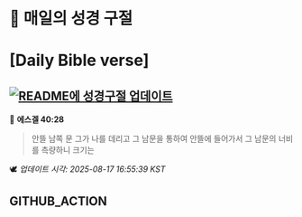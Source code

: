 # 🙏 매일의 성경 구절
# [Daily Bible verse]
## [![README에 성경구절 업데이트](https://github.com/DONGSUKA/first_test/actions/workflows/update-readme-bible.yml/badge.svg)](https://github.com/DONGSUKA/first_test/actions/workflows/update-readme-bible.yml)
<!-- START_BIBLE_VERSE -->
📖 **에스겔 40:28**
> 안뜰 남쪽 문 그가 나를 데리고 그 남문을 통하여 안뜰에 들어가서 그 남문의 너비를 측량하니 크기는

🕊️ _업데이트 시각: 2025-08-17 16:55:39 KST_
  <!-- END_BIBLE_VERSE -->
## GITHUB_ACTION

